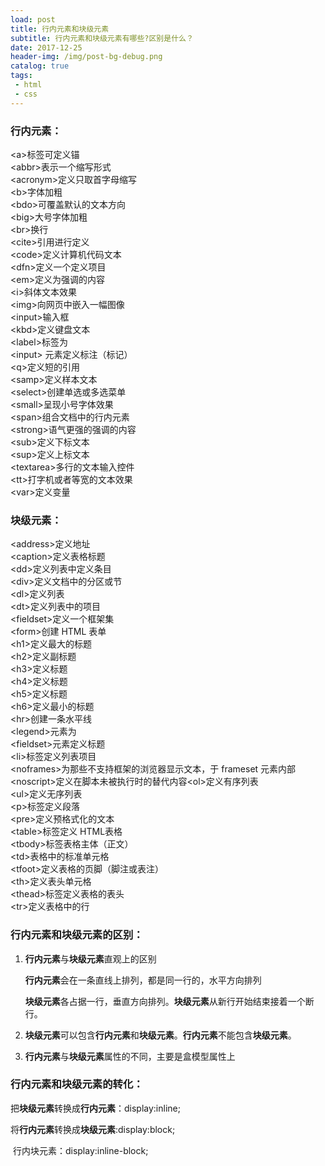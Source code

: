 ```yaml
---
load: post
title: 行内元素和块级元素
subtitle: 行内元素和块级元素有哪些?区别是什么？
date: 2017-12-25
header-img: /img/post-bg-debug.png
catalog: true
tags:
 - html
 - css
---
```




### 行内元素：

\<a>标签可定义锚  
\<abbr>表示一个缩写形式  
\<acronym>定义只取首字母缩写  
\<b>字体加粗  
\<bdo>可覆盖默认的文本方向  
\<big>大号字体加粗  
\<br>换行  
\<cite>引用进行定义  
\<code>定义计算机代码文本  
\<dfn>定义一个定义项目  
\<em>定义为强调的内容  
\<i>斜体文本效果  
\<img>向网页中嵌入一幅图像  
\<input>输入框  
\<kbd>定义键盘文本  
\<label>标签为  
\<input> 元素定义标注（标记）  
\<q>定义短的引用  
\<samp>定义样本文本  
\<select>创建单选或多选菜单  
\<small>呈现小号字体效果  
\<span>组合文档中的行内元素  
\<strong>语气更强的强调的内容  
\<sub>定义下标文本  
\<sup>定义上标文本  
\<textarea>多行的文本输入控件  
\<tt>打字机或者等宽的文本效果  
\<var>定义变量

### 块级元素：

\<address>定义地址  
\<caption>定义表格标题  
\<dd>定义列表中定义条目  
\<div>定义文档中的分区或节  
\<dl>定义列表  
\<dt>定义列表中的项目  
\<fieldset>定义一个框架集  
\<form>创建 HTML 表单  
\<h1>定义最大的标题  
\<h2>定义副标题  
\<h3>定义标题  
\<h4>定义标题  
\<h5>定义标题  
\<h6>定义最小的标题  
\<hr>创建一条水平线  
\<legend>元素为   
\<fieldset>元素定义标题  
\<li>标签定义列表项目  
\<noframes>为那些不支持框架的浏览器显示文本，于 frameset 元素内部  
\<noscript>定义在脚本未被执行时的替代内容\<ol>定义有序列表  
\<ul>定义无序列表  
\<p>标签定义段落  
\<pre>定义预格式化的文本  
\<table>标签定义 HTML表格  
\<tbody>标签表格主体（正文）  
\<td>表格中的标准单元格  
\<tfoot>定义表格的页脚（脚注或表注）  
\<th>定义表头单元格  
\<thead>标签定义表格的表头  
\<tr>定义表格中的行

### 行内元素和块级元素的区别：

1. **行内元素**与**块级元素**直观上的区别

   ​	**行内元素**会在一条直线上排列，都是同一行的，水平方向排列

   ​	**块级元素**各占据一行，垂直方向排列。**块级元素**从新行开始结束接着一个断行。

2. **块级元素**可以包含**行内元素**和**块级元素**。**行内元素**不能包含**块级元素**。

3. **行内元素**与**块级元素**属性的不同，主要是盒模型属性上

### **行内元素**和**块级元素**的转化：

​	把**块级元素**转换成**行内元素**：display:inline;

​	将**行内元素**转换成**块级元素**:display:block;

​	行内块元素：display:inline-block;